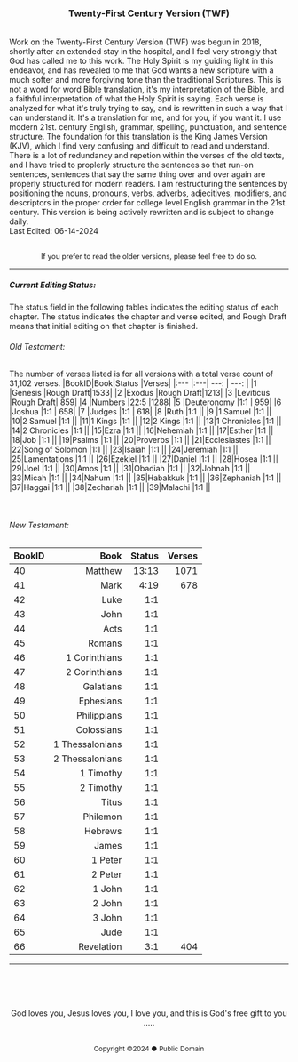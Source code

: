 <h3 style="text-align: center;">Twenty-First Century Version (TWF)</h3>
<br>
Work on the Twenty-First Century Version (TWF) was begun in 2018, shortly after an extended stay in the hospital, and I feel very strongly that God has called me to this work. The Holy Spirit is my guiding light in this endeavor, and has revealed to me that God wants a new scripture with a much softer and more forgiving tone than the traditional Scriptures. This is not a word for word Bible translation, it's my interpretation of the Bible, and a faithful interpretation of what the Holy Spirit is saying. Each verse is analyzed for what it's truly trying to say, and is rewritten in such a way that I can understand it. It's a translation for me, and for you, if you want it. I use modern 21st. century English, grammar, spelling, punctuation, and sentence structure. The foundation for this translation is the King James Version (KJV), which I find very confusing and difficult to read and understand. There is a lot of redundancy and repetion within the verses of the old texts, and I have tried to proplerly structure the sentences so that run-on sentences, sentences that say the same thing over and over again are properly structured for modern readers. I am restructuring the sentences by positioning the nouns, pronouns, verbs, adverbs, adjecitives, modifiers, and descriptors in the proper order for college level English grammar in the 21st. century. This version is being actively rewritten and is subject to change daily.
<br>
Last Edited: 06-14-2024
<br><br>
<p style="font-size: .8rem; text-align: center;">If you prefer to read the older versions, please feel free to do so.</>

<br>

---

##### Current Editing Status:
The status field in the following tables indicates the editing status of each chapter. The status indicates the chapter and verse edited, and Rough Draft means that initial editing on that chapter is finished.

###### Old Testament:
The number of verses listed is for all versions with a total verse count of 31,102 verses.
|BookID|Book|Status |Verses|
|:---  |:---| ---:  | ---: |
|1 |Genesis         |Rough Draft|1533|
|2 |Exodus          |Rough Draft|1213|
|3 |Leviticus       |Rough Draft| 859|
|4 |Numbers         |22:5       |1288|
|5 |Deuteronomy     |1:1        | 959|
|6 |Joshua          |1:1        | 658|
|7 |Judges          |1:1        | 618|
|8 |Ruth            |1:1        ||
|9 |1 Samuel        |1:1        ||
|10|2 Samuel        |1:1        ||
|11|1 Kings         |1:1        ||
|12|2 Kings         |1:1        ||
|13|1 Chronicles    |1:1        ||
|14|2 Chronicles    |1:1        ||
|15|Ezra            |1:1        ||
|16|Nehemiah        |1:1        ||
|17|Esther          |1:1        ||
|18|Job             |1:1        ||
|19|Psalms          |1:1        ||
|20|Proverbs        |1:1        ||
|21|Ecclesiastes    |1:1        ||
|22|Song of Solomon |1:1        ||
|23|Isaiah          |1:1        ||
|24|Jeremiah        |1:1        ||
|25|Lamentations    |1:1        ||
|26|Ezekiel         |1:1        ||
|27|Daniel          |1:1        ||
|28|Hosea           |1:1        ||
|29|Joel            |1:1        ||
|30|Amos            |1:1        ||
|31|Obadiah         |1:1        ||
|32|Johnah          |1:1        ||
|33|Micah           |1:1        ||
|34|Nahum           |1:1        ||
|35|Habakkuk        |1:1        ||
|36|Zephaniah       |1:1        ||
|37|Haggai          |1:1        ||
|38|Zechariah       |1:1        ||
|39|Malachi         |1:1        ||

<br>

###### New Testament:
|BookID|Book|Status |Verses|
|:---  |---:| ---:  |---:  |
|40|Matthew         |13:13      | 1071||
|41|Mark            |4:19       |  678||
|42|Luke            |1:1        ||
|43|John            |1:1        ||
|44|Acts            |1:1        ||
|45|Romans          |1:1        ||
|46|1 Corinthians   |1:1        ||
|47|2 Corinthians   |1:1        ||
|48|Galatians       |1:1        ||
|49|Ephesians       |1:1        ||
|50|Philippians     |1:1        ||
|51|Colossians      |1:1        ||
|52|1 Thessalonians |1:1        ||
|53|2 Thessalonians |1:1        ||
|54|1 Timothy       |1:1        ||
|55|2 Timothy       |1:1        ||
|56|Titus           |1:1        ||
|57|Philemon        |1:1        ||
|58|Hebrews         |1:1        ||
|59|James           |1:1        ||
|60|1 Peter         |1:1        ||
|61|2 Peter         |1:1        ||
|62|1 John          |1:1        ||
|63|2 John          |1:1        ||
|64|3 John          |1:1        ||
|65|Jude            |1:1        ||
|66|Revelation      |3:1        | 404|

---

<br><br><br>

<p style="text-align: center;">God loves you, Jesus loves you, I love you, and this is God's free gift to you .....</><br><br>
<p style="font-size: .75rem; text-align: center;">Copyright ©2024 ● Public Domain</p>